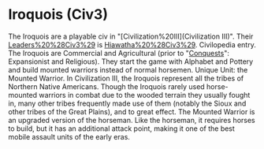 # Iroquois (Civ3)

The Iroquois are a playable civ in "[Civilization%20III](Civilization III)". Their [Leaders%20%28Civ3%29](leader) is [Hiawatha%20%28Civ3%29](Hiawatha). 
Civilopedia entry.
The Iroquois are Commercial and Agricultural (prior to "[Conquests](Conquests)": Expansionist and Religious). They start the game with Alphabet and Pottery and build mounted warriors instead of normal horsemen.
Unique Unit: the Mounted Warrior.
In Civilization III, the Iroquois represent all the tribes of Northern Native Americans. Though the Iroquois rarely used horse-mounted warriors in combat due to the wooded terrain they usually fought in, many other tribes frequently made use of them (notably the Sioux and other tribes of the Great Plains), and to great effect.
The Mounted Warrior is an upgraded version of the horseman. Like the horseman, it requires horses to build, but it has an additional attack point, making it one of the best mobile assault units of the early eras.
